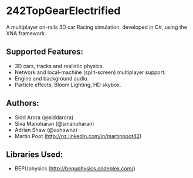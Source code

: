 242TopGearElectrified
=====================

A multiplayer on-rails 3D car Racing simulation, developed in C#, using the XNA framework.

Supported Features:
-------------------
* 3D cars, tracks and realistic physics.
* Network and local-machine (split-screen) multiplayer support.
* Engine and background audio.
* Particle effects, Bloom Lighting, HD skybox.

Authors:
---------
* Sidd Arora (@siddarora)
* Siva Manoharan (@smanoharan)
* Adrian Shaw (@ashawnz)
* Martin Poot (http://nz.linkedin.com/in/martinpoot42)

Libraries Used:
---------------
* BEPUphysics (http://bepuphysics.codeplex.com/)
